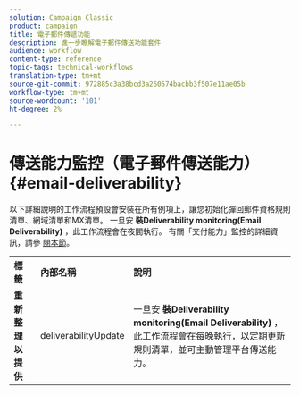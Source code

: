 ```yaml
---
solution: Campaign Classic
product: campaign
title: 電子郵件傳遞功能
description: 進一步瞭解電子郵件傳送功能套件
audience: workflow
content-type: reference
topic-tags: technical-workflows
translation-type: tm+mt
source-git-commit: 972885c3a38bcd3a260574bacbb3f507e11ae05b
workflow-type: tm+mt
source-wordcount: '101'
ht-degree: 2%

---
```



# 傳送能力監控（電子郵件傳送能力）{#email-deliverability}

以下詳細說明的工作流程預設會安裝在所有例項上，讓您初始化彈回郵件資格規則清單、網域清單和MX清單。 一旦安 **裝Deliverability monitoring(Email Deliverability)** ，此工作流程會在夜間執行。 有關「交付能力」監控的詳細資訊，請參 [閱本節](../../delivery/using/about-deliverability.md)。

<table> 
 <tbody> 
  <tr> 
   <td> <strong>標籤</strong><br /> </td> 
   <td> <strong>內部名稱</strong><br /> </td> 
   <td> <strong>說明</strong><br /> </td> 
  </tr> 
  <tr> 
   <td> <strong>重新整理以提供</strong><br /> </td> 
   <td> <span class="uicontrol">deliverabilityUpdate</span> <br /> </td> 
   <td>  一旦安 <strong>裝Deliverability monitoring(Email Deliverability)</strong> ，此工作流程會在每晚執行，以定期更新規則清單，並可主動管理平台傳送能力。<br /> </td> 
  </tr> 
 </tbody> 
</table>

